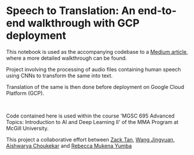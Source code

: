 # Speech to Translation: An end-to-end walkthrough with GCP deployment
This notebook is used as the accompanying codebase to a [Medium article](https://medium.com/@tanzc762/speech-to-translation-an-end-to-end-walkthrough-with-gcp-deployment-8ac7fa15c57e), where a more detailed walkthrough can be found.

Project involving the processing of audio files containing human speech using CNNs to transform the same into text. 

Translation of the same is then done before deployment on Google Cloud Platform (GCP).


<br>

Code contained here is used within the course 'MGSC 695 Advanced Topics: Introduction to AI and Deep Learning II' of the MMA Program at McGill University.

This project a collaborative effort between [Zack Tan](https://bit.ly/github-zack), [Wang Jingyuan](https://github.com/anarlewang), [Aishwarya Choukekar](https://github.com/aishwaryachoukekar) and [Rebecca Mukena Yumba](https://github.com/beccarem)